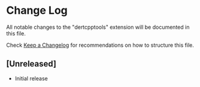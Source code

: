 # Change Log

All notable changes to the "dertcpptools" extension will be documented in this file.

Check [Keep a Changelog](http://keepachangelog.com/) for recommendations on how to structure this file.

## [Unreleased]

- Initial release